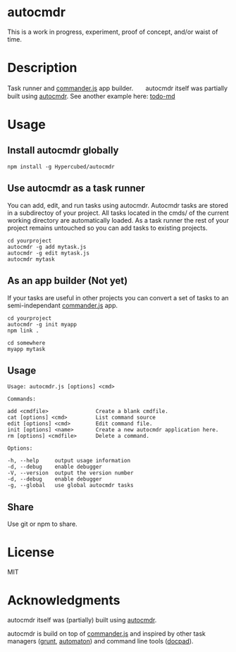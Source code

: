 autocmdr
=============

This is a work in progress, experiment, proof of concept, and/or waist of time.

# Description

Task runner and [commander.js](https://github.com/visionmedia/commander.js) app builder.　　autocmdr itself was partially built using [autocmdr](https://github.com/Hypercubed/autocmdr).  See another example here: [todo-md](https://github.com/Hypercubed/todo-md)

# Usage

## Install autocmdr globally


	npm install -g Hypercubed/autocmdr


## Use autocmdr as a task runner

You can add, edit, and run tasks using autocmdr. Autocmdr tasks are stored in a subdirectoy of your project.  All tasks located in the cmds/ of the current working directory are automatically loaded.  As a task runner the rest of your project remains untouched so you can add tasks to existing projects.

	cd yourproject
	autocmdr -g add mytask.js
	autocmdr -g edit mytask.js
	autocmdr mytask


## As an app builder (Not yet)

If your tasks are useful in other projects you can convert a set of tasks to an semi-independant [commander.js](https://github.com/visionmedia/commander.js) app. 

	cd yourproject
	autocmdr -g init myapp
	npm link .
	
	cd somewhere
	myapp mytask

## Usage

	Usage: autocmdr.js [options] <cmd>

	Commands:

    add <cmdfile>          		Create a blank cmdfile.
    cat [options] <cmd>    		List command source
    edit [options] <cmd>   		Edit command file.
    init [options] <name> 		Create a new autocmdr application here.
    rm [options] <cmdfile> 		Delete a command.

	Options:

    -h, --help     output usage information
    -d, --debug    enable debugger
    -V, --version  output the version number
    -d, --debug    enable debugger
    -g, --global   use global autocmdr tasks

## Share

Use git or npm to share.

# License

  MIT

# Acknowledgments

autocmdr itself was (partially) built using [autocmdr](https://github.com/Hypercubed/autocmdr).

autocmdr is build on top of [commander.js](https://github.com/visionmedia/commander.js)  and inspired by other task managers ([grunt](https://github.com/gruntjs/grunt), [automaton](https://github.com/IndigoUnited/automaton)) and command line tools ([docpad](https://github.com/bevry/docpad)).
